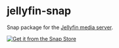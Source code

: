 # jellyfin-snap

Snap package for the [Jellyfin media server](https://jellyfin.org/).

[![Get it from the Snap Store](https://snapcraft.io/static/images/badges/en/snap-store-black.svg)](https://snapcraft.io/itrue-jellyfin)
